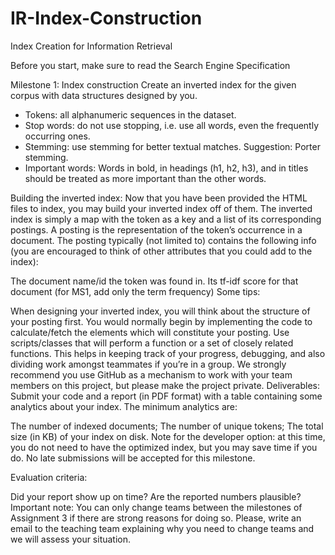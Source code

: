 # IR-Index-Construction
Index Creation for Information Retrieval

Before you start, make sure to read the Search Engine Specification

Milestone 1: Index construction
Create an inverted index for the given corpus with data structures designed by you.

- Tokens: all alphanumeric sequences in the dataset.
- Stop words: do not use stopping, i.e. use all words, even the frequently occurring ones.
- Stemming: use stemming for better textual matches. Suggestion: Porter stemming.
- Important words: Words in bold, in headings (h1, h2, h3), and in titles should be treated as more important than the other words.


Building the inverted index:
Now that you have been provided the HTML files to index, you may build your inverted index off of them. The inverted index is simply a map with the token as a key and a list of its corresponding postings. A posting is the representation of the token’s occurrence in a document. The posting typically (not limited to) contains the following info (you are encouraged to think of other attributes that you could add to the index):

The document name/id the token was found in.
Its tf-idf score for that document (for MS1, add only the term frequency)
 Some tips:

When designing your inverted index, you will think about the structure of your posting first.
You would normally begin by implementing the code to calculate/fetch the elements which will constitute your posting.
Use scripts/classes that will perform a function or a set of closely related functions. This helps in keeping track of your progress, debugging, and also dividing work amongst teammates if you’re in a group.
We strongly recommend you use GitHub as a mechanism to work with your team members on this project, but please make the project private.
Deliverables: Submit your code and a report (in PDF format) with a table containing some analytics about your index. The minimum analytics are:  

The number of indexed documents;
The number of unique tokens;
The total size (in KB) of your index on disk.
Note for the developer option: at this time, you do not need to have the optimized index, but you may save time if you do. 
No late submissions will be accepted for this milestone.

Evaluation criteria:

Did your report show up on time?
Are the reported numbers plausible?
Important note: You can only change teams between the milestones of Assignment 3 if there are strong reasons for doing so. Please, write an email to the teaching team explaining why you need to change teams and we will assess your situation.
